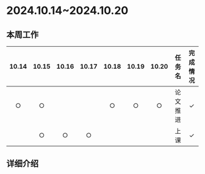 # 2024.10.14~2024.10.20
## 本周工作

| 10.14 | 10.15 | 10.16 | 10.17 | 10.18 | 10.19 | 10.20 | 任务名 | 完成情况 |
| :--: | :--: | :--: | :--: | :--: | :--: | :--: | :---: | :-----: |
| $\bigcirc$ | $\bigcirc$ |  |  | $\bigcirc$ | $\bigcirc$ | $\bigcirc$ | 论文推进 | $\checkmark$ |
|   | $\bigcirc$ | $\bigcirc$  | $\bigcirc$  |  |  |  | 上课 | $\checkmark$ |

## 详细介绍